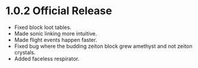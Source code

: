 # 1.0.2 Official Release
- Fixed block loot tables.
- Made sonic linking more intuitive.
- Made flight events happen faster.
- Fixed bug where the budding zeiton block grew amethyst and not zeiton crystals.
- Added faceless respirator.